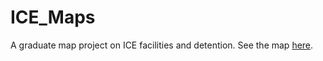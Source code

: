# ICE_Maps
A graduate map project on ICE facilities and detention. See the map [here](https://ui-libraries.github.io/ICE_Maps/).
